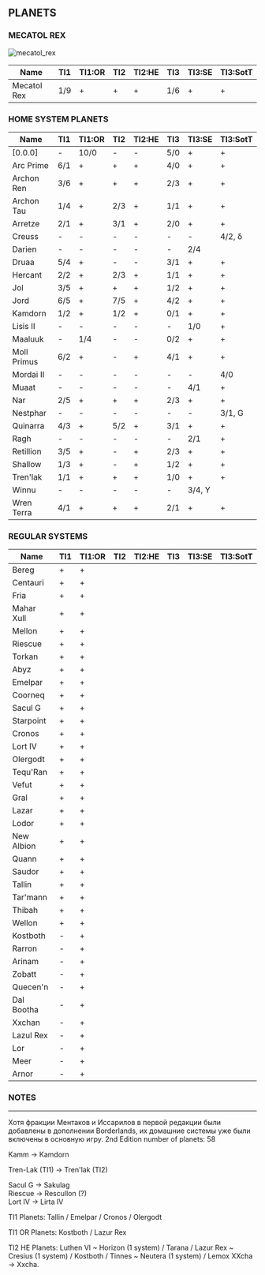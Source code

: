 ## PLANETS

### MECATOL REX

![mecatol_rex](https://github.com/user-attachments/assets/b9741bc7-1016-443c-8dcb-f225c7d60bc9)

Name | TI1 | TI1:OR | TI2 | TI2:HE | TI3 | TI3:SE | TI3:SotT
-- | -- | -- | -- | -- | -- | -- | --
Mecatol Rex | 1/9 | + | + | + | 1/6 | + | +

### HOME SYSTEM PLANETS

Name | TI1 | TI1:OR | TI2 | TI2:HE | TI3 | TI3:SE | TI3:SotT
-- | -- | -- | -- | -- | -- | -- | --
[0.0.0] | - | 10/0 | - | - | 5/0 | + | +
Arc Prime | 6/1 | + | + | + | 4/0 | + | +
Archon Ren | 3/6 | + | + | + | 2/3 | + | +
Archon Tau | 1/4 | + | 2/3 | + | 1/1 | + | +
Arretze | 2/1 | + | 3/1 | + | 2/0 | + | +
Creuss | - | - | - | - | - | - | 4/2, δ
Darien | - | - | - | - | - | 2/4
Druaa | 5/4 | + | - | - | 3/1 | + | +
Hercant | 2/2 | + | 2/3 | + | 1/1 | + | +
Jol | 3/5 | + | + | + | 1/2 | + | +
Jord | 6/5 | + | 7/5 | + | 4/2 | + | +
Kamdorn | 1/2 | + | 1/2 | + | 0/1 | + | +
Lisis II | - | - | - | - | - | 1/0 | + | +
Maaluuk | - | 1/4 | - | - | 0/2 | + | +
Moll Primus | 6/2 | + | - | + | 4/1 | + | +
Mordai II | - | - | - | - | - | - | 4/0
Muaat | - | - | - | - | - | 4/1 | + | +
Nar | 2/5 | + | + | + | 2/3 | + | +
Nestphar | - | - | - | - | - | - | 3/1, G
Quinarra | 4/3 | + | 5/2 | + | 3/1 | + | +
Ragh | - | - | - | - | - | 2/1 | + | +
Retillion | 3/5 | + | - | + | 2/3 | + | +
Shallow | 1/3 | + | - | + | 1/2 | + | +
Tren'lak | 1/1 | + | + | + | 1/0 | + | +
Winnu | - | - | - | - | - | 3/4, Y
Wren Terra | 4/1 | + | + | + | 2/1 | + | +

### REGULAR SYSTEMS

Name | TI1 | TI1:OR | TI2 | TI2:HE | TI3 | TI3:SE | TI3:SotT
-- | -- | -- | -- | -- | -- | -- | --
Bereg | + | +
Centauri | + | +
Fria | + | +
Mahar Xull | + | +
Mellon | + | +
Riescue | + | +
Torkan | + | +
Abyz | + | +
Emelpar | + | +
Coorneq | + | +
Sacul G | + | +
Starpoint | + | +
Cronos | + | +
Lort IV | + | +
Olergodt | + | +
Tequ'Ran | + | +
Vefut | + | +
Gral | + | +
Lazar | + | +
Lodor | + | +
New Albion | + | +
Quann | + | +
Saudor | + | +
Tallin | + | +
Tar'mann | + | +
Thibah | + | +
Wellon | + | +
Kostboth | - | +
Rarron | - | +
Arinam | - | +
Zobatt | - | +
Quecen'n | - | +
Dal Bootha | - | +
Xxchan | - | +
Lazul Rex | - | +
Lor | - | +
Meer | - | +
Arnor | - | +


### NOTES
---

Хотя фракции Ментаков и Иссарилов в первой редакции были добавлены в дополнении Borderlands, их домашние системы уже были включены в основную игру.
2nd Edition number of planets: 58

Kamm -> Kamdorn

Tren-Lak (TI1) -> Tren'lak (TI2)

Sacul G -> Sakulag  
Riescue -> Rescullon (?)  
Lort IV -> Lirta IV

TI1 Planets: Tallin / Emelpar / Cronos / Olergodt

TI1 OR Planets: Kostboth / Lazur Rex 

TI2 HE Planets: Luthen VI ~ Horizon (1 system) / Tarana / Lazur Rex ~ Cresius (1 system) / Kostboth / Tinnes ~ Neutera (1 system) / Lemox
XXcha -> Xxcha.
